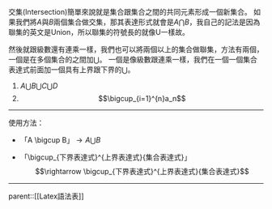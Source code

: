 交集(Intersection)簡單來說就是集合跟集合之間的共同元素形成一個新集合。
如果我們將$A$與$B$兩個集合做交集，那其表達形式就會是$A\bigcap B$，我自己的記法是因為聯集的英文是Union，所以聯集的符號長的就像U一樣故。

然後就跟級數還有連乘一樣，我們也可以將兩個以上的集合做聯集，方法有兩個，一個是在多個集合的之間加$\bigcup$。 一個是像級數跟連乘一樣，我們在一個一個集合表達式前面加一個具有上界跟下界的$\bigcup$。

1. $A\bigcup B\bigcup C\bigcup D$
2. $$\bigcup_{i=1}^{n}a_n$$
- - -
使用方法：
- 「A \\bigcup B」$\rightarrow A\bigcup B$


- 「\\bigcup_{下界表達式}^{上界表達式}{集合表達式}」$$\rightarrow \bigcup_{下界表達式}^{上界表達式}{集合表達式}$$
- - -
parent::[[Latex語法表]]